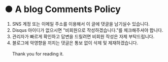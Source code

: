 <h1> ●  A blog Comments Policy</h1>



1. SNS 계정 또는 이메일 주소를 이용해서 이 글에 댓글을 남기실수 있습니다.
2. Disqus 아이디가 없으시면 "비회원으로 작성하겠습니다."를 체크해주셔야 합니다.
3. 관리자가 빠르게 확인하고 답변을 드릴려면 비회원 작성은 자제 부탁드립니다.
4. 블로그에 악영향을 끼치는 댓글은 통보 없이 삭제 및 제재하겠습니다.
<br><br>
<span class="evidence">Thank you for reading it.</span>
